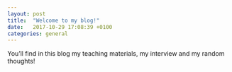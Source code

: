 ```yaml
---
layout: post
title:  "Welcome to my blog!"
date:   2017-10-29 17:08:39 +0100
categories: general
---
```

You’ll find in this blog my teaching materials, my interview and my random thoughts!
